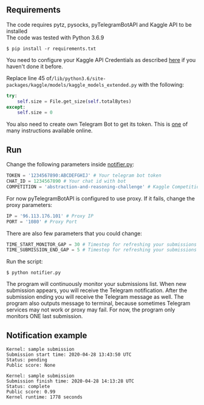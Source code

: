 ## Requirements
The code requires pytz, pysocks, pyTelegramBotAPI and Kaggle API to be installed\
The code was tested with Python 3.6.9
```
$ pip install -r requirements.txt
```

You need to configure your Kaggle API Credentials as described [here](https://github.com/Kaggle/kaggle-api/blob/master/README.md) if you haven't done it before.

Replace line 45 of```/lib/python3.6/site-packages/kaggle/models/kaggle_models_extended.py``` with the following:

```python
try:
    self.size = File.get_size(self.totalBytes)
except:
    self.size = 0
```

You also need to create own Telegram Bot to get its token. This is [one](https://firstwarning.net/vanilla/discussion/4/create-telegram-bot-and-get-bots-token-and-the-groups-chat-id) of many instructions available online.

## Run
Change the following parameters inside [notifier.py](https://github.com/vladostan/kaggle-telegram-notifier/blob/master/notifier.py):
```python
TOKEN = '1234567890:ABCDEFGHIJ' # Your telegram bot token
CHAT_ID = 1234567890 # Your chat id with bot
COMPETITION = 'abstraction-and-reasoning-challenge' # Kaggle Competition Name
```

For now pyTelegramBotAPI is configured to use proxy. If it fails, change the proxy parameters:
```python
IP = '96.113.176.101' # Proxy IP
PORT = '1080' # Proxy Port
```
There are also few parameters that you could change:

```python
TIME_START_MONITOR_GAP = 30 # Timestep for refreshing your submissions list before new submission appears
TIME_SUBMISSION_END_GAP = 5 # Timestep for refreshing your submissions list while your submission is being executed
```
Run the script:
```
$ python notifier.py
```

The program will continuously monitor your submissions list. When new submission appears, you will receive the Telegram notification. After the submission ending you will receive the Telegram message as well. The program also outputs message to terminal, because sometimes Telegram services may not work or proxy may fail. For now, the program only monitors ONE last submission.

## Notification example

```
Kernel: sample submission
Submission start time: 2020-04-28 13:43:50 UTC
Status: pending
Public score: None
```

```
Kernel: sample submission
Submission finish time: 2020-04-28 14:13:28 UTC
Status: complete
Public score: 0.99
Kernel runtime: 1778 seconds
```
